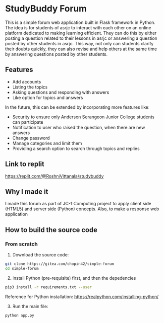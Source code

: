 # StudyBuddy Forum 

This is a simple forum web application built in Flask framework in Python.
The idea is for students of asrjc to interact with each other on an online platform dedicated to making learning efficient. They can do this by either posting a question related to their lessons in asrjc or answering a question posted by other students in asrjc. This way, not only can students clarify their doubts quickly, they can also revise and help others at the same time by answering questions posted by other students.

## Features

* Add accounts
* Listing the topics
* Asking questions and responding with answers
* Like option for topics and answers


In the future, this can be extended by incorporating more features like:

* Security to ensure only Anderson Serangoon Junior College students can participate
* Notification to user who raised the question, when there are new answers
* Change password 
* Manage categories and limit them
* Providing a search option to search through topics and replies

## Link to replit
https://replit.com/@RoshniVittanala/studybuddy

## Why I made it

I made this forum as part of JC-1 Computing project to apply client side (HTML5) and server side (Python) concepts.
Also, to make a response web application

## How to build the source code

### From scratch

1. Download the source code:

```bash
git clone https://gitea.com/chopin42/simple-forum
cd simple-forum
```

2. Install Python (pre-requisite) first, and then the depedencies

```bash
pip3 install -r requirements.txt --user
```
Reference for Python installation: https://realpython.com/installing-python/ 

3. Run the main file:

```bash
python app.py
```

